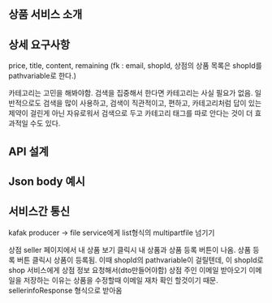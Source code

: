 ## 상품 서비스 소개
## 상세 요구사항

price, title, content, remaining
(fk : email, shopId, 상점의 상품 목록은 shopId를 pathvariable로 한다.)

카테고리는 고민을 해봐야함. 검색을 집중해서 한다면 카테고리는 사실 필요가 없음. 일반적으로도 검색을 많이 사용하고,
검색이 직관적이고, 편하고, 카테고리처럼 답이 있는 제약이 걸린게 아닌 자유로워서 검색으로 두고 카테고리 태그를 따로 안다는 것이 더 효과적일 수도 있다.

## API 설계
## Json body 예시

## 서비스간 통신
kafak producer -> file service에게 list형식의 multipartfile 넘기기

상점 seller 페이지에서 내 상품 보기 클릭시 내 상품과 상품 등록 버튼이 나옴.
상품 등록 버튼 클릭시 상품이 등록됨.
이때 shopId의 pathvariable이 걸릴텐데,
이 shopId로 shop 서비스에게 상점 정보 요청해서(dto만들어야함) 상점 주인 이메일 받아오기
이메일을 저장하는 이유는 상품을 수정할때 이메일 재차 확인 할것이기 때문.
sellerinfoResponse 형식으로 받아옴